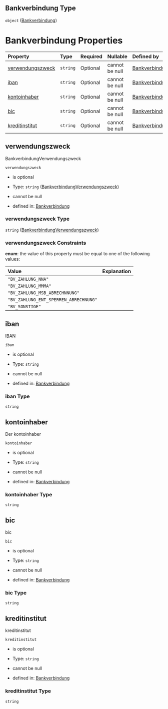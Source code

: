 ## Bankverbindung Type

`object` ([Bankverbindung](bankverbindung.md))

# Bankverbindung Properties

| Property                              | Type     | Required | Nullable       | Defined by                                                                                                                                                                                                     |
| :------------------------------------ | :------- | :------- | :------------- | :------------------------------------------------------------------------------------------------------------------------------------------------------------------------------------------------------------- |
| [verwendungszweck](#verwendungszweck) | `string` | Optional | cannot be null | [Bankverbindung](bankverbindungverwendungszweck.md "https://raw.githubusercontent.com/conuti-gmbh/bo4e-schema/master/schemas/v1/enum/BankverbindungVerwendungszweck.schema.json#/properties/verwendungszweck") |
| [iban](#iban)                         | `string` | Optional | cannot be null | [Bankverbindung](bankverbindung-properties-iban.md "https://raw.githubusercontent.com/conuti-gmbh/bo4e-schema/master/schemas/v1/com/Bankverbindung.schema.json#/properties/iban")                              |
| [kontoinhaber](#kontoinhaber)         | `string` | Optional | cannot be null | [Bankverbindung](bankverbindung-properties-kontoinhaber.md "https://raw.githubusercontent.com/conuti-gmbh/bo4e-schema/master/schemas/v1/com/Bankverbindung.schema.json#/properties/kontoinhaber")              |
| [bic](#bic)                           | `string` | Optional | cannot be null | [Bankverbindung](bankverbindung-properties-bic.md "https://raw.githubusercontent.com/conuti-gmbh/bo4e-schema/master/schemas/v1/com/Bankverbindung.schema.json#/properties/bic")                                |
| [kreditinstitut](#kreditinstitut)     | `string` | Optional | cannot be null | [Bankverbindung](bankverbindung-properties-kreditinstitut.md "https://raw.githubusercontent.com/conuti-gmbh/bo4e-schema/master/schemas/v1/com/Bankverbindung.schema.json#/properties/kreditinstitut")          |

## verwendungszweck

BankverbindungVerwendungszweck

`verwendungszweck`

*   is optional

*   Type: `string` ([BankverbindungVerwendungszweck](bankverbindungverwendungszweck.md))

*   cannot be null

*   defined in: [Bankverbindung](bankverbindungverwendungszweck.md "https://raw.githubusercontent.com/conuti-gmbh/bo4e-schema/master/schemas/v1/enum/BankverbindungVerwendungszweck.schema.json#/properties/verwendungszweck")

### verwendungszweck Type

`string` ([BankverbindungVerwendungszweck](bankverbindungverwendungszweck.md))

### verwendungszweck Constraints

**enum**: the value of this property must be equal to one of the following values:

| Value                                 | Explanation |
| :------------------------------------ | :---------- |
| `"BV_ZAHLUNG_NNA"`                    |             |
| `"BV_ZAHLUNG_MMMA"`                   |             |
| `"BV_ZAHLUNG_MSB_ABRECHNNUNG"`        |             |
| `"BV_ZAHLUNG_ENT_SPERREN_ABRECHNUNG"` |             |
| `"BV_SONSTIGE"`                       |             |

## iban

IBAN

`iban`

*   is optional

*   Type: `string`

*   cannot be null

*   defined in: [Bankverbindung](bankverbindung-properties-iban.md "https://raw.githubusercontent.com/conuti-gmbh/bo4e-schema/master/schemas/v1/com/Bankverbindung.schema.json#/properties/iban")

### iban Type

`string`

## kontoinhaber

Der kontoinhaber

`kontoinhaber`

*   is optional

*   Type: `string`

*   cannot be null

*   defined in: [Bankverbindung](bankverbindung-properties-kontoinhaber.md "https://raw.githubusercontent.com/conuti-gmbh/bo4e-schema/master/schemas/v1/com/Bankverbindung.schema.json#/properties/kontoinhaber")

### kontoinhaber Type

`string`

## bic

bic

`bic`

*   is optional

*   Type: `string`

*   cannot be null

*   defined in: [Bankverbindung](bankverbindung-properties-bic.md "https://raw.githubusercontent.com/conuti-gmbh/bo4e-schema/master/schemas/v1/com/Bankverbindung.schema.json#/properties/bic")

### bic Type

`string`

## kreditinstitut

kreditinstitut

`kreditinstitut`

*   is optional

*   Type: `string`

*   cannot be null

*   defined in: [Bankverbindung](bankverbindung-properties-kreditinstitut.md "https://raw.githubusercontent.com/conuti-gmbh/bo4e-schema/master/schemas/v1/com/Bankverbindung.schema.json#/properties/kreditinstitut")

### kreditinstitut Type

`string`
